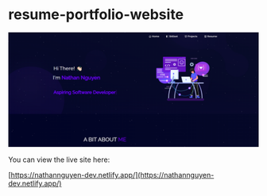 # resume-portfolio-website
 
![Project Screenshot](src/assets/projects/website.PNG)

You can view the live site here:

[https://nathannguyen-dev.netlify.app/](https://nathannguyen-dev.netlify.app/)
